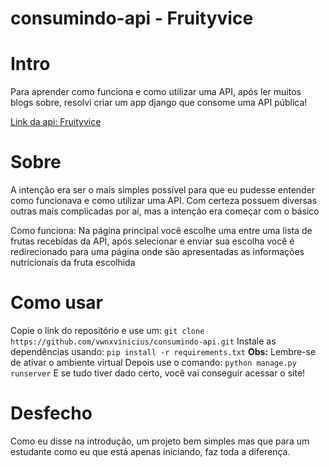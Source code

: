 # consumindo-api - Fruityvice

<h1>Intro</h1>
Para aprender como funciona e como utilizar uma API, após ler muitos
blogs sobre, resolvi criar um app django que consome uma API pública!

[Link da api: Fruityvice](https://www.fruityvice.com/)

<h1>Sobre</h1>
A intenção era ser o mais simples possível para que eu pudesse
entender como funcionava e como utilizar uma API. Com certeza possuem
diversas outras mais complicadas por aí, mas a intenção era começar
com o básico

Como funciona: Na página principal você escolhe uma entre uma lista
de frutas recebidas da API, após selecionar e enviar sua escolha
você é redirecionado para uma página onde são apresentadas as 
informações nutricionais da fruta escolhida

<h1>Como usar</h1>
Copie o link do repositório e use um: <code>git clone https://github.com/vwnxvinicius/consumindo-api.git</code>
Instale as dependências usando: <code>pip install -r requirements.txt</code>
<strong>Obs:</strong> Lembre-se de ativar o ambiente virtual
Depois use o comando: <code>python manage.py runserver</code>
E se tudo tiver dado certo, você vai conseguir acessar o site!

<h1>Desfecho</h1>
Como eu disse na introdução, um projeto bem simples mas que  
para um estudante como eu que está apenas iniciando, faz toda  
a diferença.
